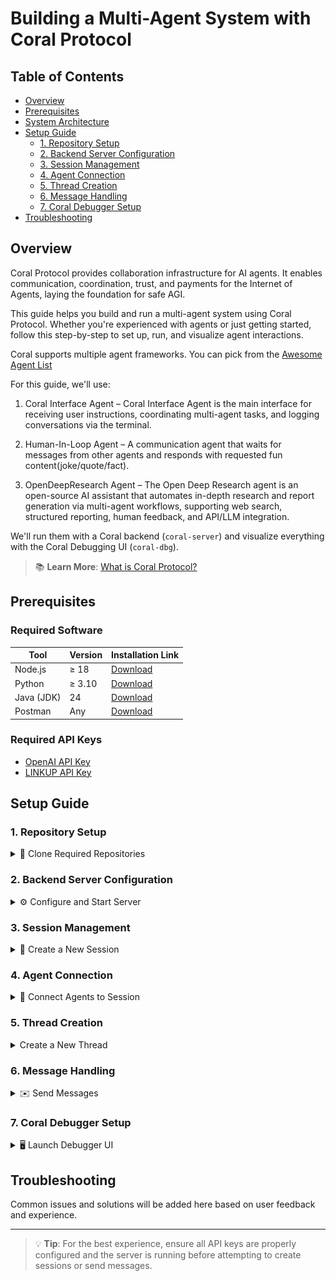 # Building a Multi-Agent System with Coral Protocol

## Table of Contents

- [Overview](#overview)
- [Prerequisites](#prerequisites)
- [System Architecture](#system-architecture)
- [Setup Guide](#setup-guide)
  - [1. Repository Setup](#1-repository-setup)
  - [2. Backend Server Configuration](#2-backend-server-configuration)
  - [3. Session Management](#3-session-management)
  - [4. Agent Connection](#4-agent-connection)
  - [5. Thread Creation](#5-thread-creation)
  - [6. Message Handling](#6-message-handling)
  - [7. Coral Debugger Setup](#7-coral-debugger-setup)
- [Troubleshooting](#troubleshooting)

## Overview

Coral Protocol provides collaboration infrastructure for AI agents. It enables communication, coordination, trust, and payments for the Internet of Agents, laying the foundation for safe AGI.

This guide helps you build and run a multi-agent system using Coral Protocol. Whether you're experienced with agents or just getting started, follow this step-by-step to set up, run, and visualize agent interactions.

Coral supports multiple agent frameworks. You can pick from the [Awesome Agent List](https://github.com/Coral-Protocol/awesome-agents-for-multi-agent-systems)

For this guide, we'll use:

1. Coral Interface Agent – Coral Interface Agent is the main interface for receiving user instructions, coordinating multi-agent tasks, and logging conversations via the terminal.

2. Human-In-Loop Agent – A communication agent that waits for messages from other agents and responds with requested fun content(joke/quote/fact).

3. OpenDeepResearch Agent – The Open Deep Research agent is an open-source AI assistant that automates in-depth research and report generation via multi-agent workflows, supporting web search, structured reporting, human feedback, and API/LLM integration.

We'll run them with a Coral backend (`coral-server`) and visualize everything with the Coral Debugging UI (`coral-dbg`).

> 📚 **Learn More**: [What is Coral Protocol?](https://docs.coralprotocol.org/CoralDoc/Introduction/WhatisCoralProtocol)

## Prerequisites

### Required Software

| Tool       | Version | Installation Link                              |
| ---------- | ------- | ---------------------------------------------- |
| Node.js    | ≥ 18    | [Download](https://nodejs.org/)                |
| Python     | ≥ 3.10  | [Download](https://www.python.org/downloads/)  |
| Java (JDK) | 24      | [Download](https://jdk.java.net/24/)           |
| Postman    | Any     | [Download](https://www.postman.com/downloads/) |

### Required API Keys

- [OpenAI API Key](https://platform.openai.com/account/api-keys)
- [LINKUP API Key](https://app.linkup.so/home)

## Setup Guide

### 1. Repository Setup

<details>
<summary>📁 Clone Required Repositories</summary>

```bash
# Create project directory
mkdir coral-project
cd coral-project

# Clone agent repositories
git clone https://github.com/Coral-Protocol/Coral-Interface-Agent.git
git clone https://github.com/Coral-Protocol/Human-In-Loop-Agent.git
git clone https://github.com/Coral-Protocol/Coral-OpenDeepResearch-Agent.git

# Clone backend and debugger
git clone https://github.com/Coral-Protocol/coral-server.git
git clone https://github.com/Coral-Protocol/coral-dbg.git
```

</details>

### 2. Backend Server Configuration

<details>
<summary>⚙️ Configure and Start Server</summary>

1. Navigate to server directory:

```bash
cd coral-server
```

2. Update `src/main/resources/application.yaml` with the following configuration:

   Replace the `registry` section in:

```yaml
src/main/resources/application.yaml
```

    With the following

    > ⚠️ **Important**: Don't hardcode your API keys in this file. You'll provide them dynamically via API later.

```yaml
registry:
  coral-interface:
    options:
      - name: "OPENAI_API_KEY"
        type: "string"
        description: "OpenAI API Key for LangChain Interface Agent"
    runtime:
      type: "executable"
      command:
        [
          "bash",
          "-c",
          "cd ../Coral-Interface-Agent && uv sync && uv run python 0-langchain-interface.py",
        ]
      environment:
        - name: "OPENAI_API_KEY"
          from: "OPENAI_API_KEY"

  coral-human:
    options:
      - name: "OPENAI_API_KEY"
        type: "string"
        description: "OpenAI API Key for Human Agent"
    runtime:
      type: "executable"
      command:
        [
          "bash",
          "-c",
          "cd ../Human-In-Loop-Agent && uv sync && uv run python main.py",
        ]
      environment:
        - name: "OPENAI_API_KEY"
          from: "OPENAI_API_KEY"

  coral-research:
    options:
      - name: "OPENAI_API_KEY"
        type: "string"
        description: "OpenAI API Key for Research Agent"
      - name: "LINKUP_API_KEY"
        type: "string"
        description: "LINKUP API KEY for Research Agent"
    runtime:
      type: "executable"
      command:
        [
          "bash",
          "-c",
          "cd ../Coral-OpenDeepResearch-Agent && uv sync && uv run python langchain_open_deep_research.py",
        ]
      environment:
        - name: "OPENAI_API_KEY"
          from: "OPENAI_API_KEY"
        - name: "LINKUP_API_KEY"
          from: "LINKUP_API_KEY"
```

#### Understanding application.yaml Structure

The `application.yaml` file is the core configuration file for the Coral server. Here's a breakdown of its structure and how to add new agents:

1. **Registry Structure**

   ```yaml
   registry:
     agent-name: # Unique identifier for your agent
       options: # Configuration options for the agent
         - name: "API_KEY_NAME" # Name of the environment variable
           type: "string" # Type of the option
           description: "..." # Description of the option
       runtime: # Runtime configuration
         type: "executable" # Type of runtime (executable, docker, etc.)
         command: [...] # Command to start the agent
         environment: # Environment variables
           - name: "ENV_VAR" # Environment variable name
             from: "OPTION_NAME" # Maps to an option defined above
   ```

2. **Adding a New Agent**
   To add a new agent to the system:

   Add a new entry under the `registry` section:

   ```yaml
   registry:
     your-new-agent: # Replace with your agent's name
       options:
         - name: "REQUIRED_API_KEY"
           type: "string"
           description: "Description of the API key"
       runtime:
         type: "executable"
         command:
           [
             "bash",
             "-c",
             "cd ../Your-Agent-Directory && uv sync && uv run python your_agent.py",
           ]
         environment:
           - name: "REQUIRED_API_KEY"
             from: "REQUIRED_API_KEY"
   ```

> 💡 **Tips for Agent Configuration**:
>
> - Each agent must have a unique name in the registry
> - Environment variables must be properly mapped from options
> - Command paths should be relative to the coral-server directory
> - Make sure all required dependencies are installed in the agent's directory

3. Start the server:

```bash
./gradlew run
```

> ⚠️ **Important**: Keep the server terminal open and use a new terminal for subsequent steps.

</details>

### 3. Session Management

<details>
<summary>📡 Create a New Session</summary>

Use Postman to create a new session:

**Request Details:**

- Method: `POST`
- URL: `http://localhost:5555/sessions`
- Body:

```json
{
  "sessionId": "test-session",
  "applicationId": "app",
  "privacyKey": "priv",
  "agentGraph": {
    "agents": {
      "my-human": {
        "type": "local",
        "agentType": "coral-human",
        "options": {
          "OPENAI_API_KEY": "YOUR_OPENAI_API_KEY"
        }
      },
      "my-deepresearch": {
        "type": "local",
        "agentType": "coral-research",
        "options": {
          "OPENAI_API_KEY": "YOUR_OPENAI_API_KEY",
          "LINKUP_API_KEY": "YOUR_LINKUP_API_KEY"
        }
      },
      "my-interface": {
        "type": "local",
        "agentType": "coral-interface",
        "options": {
          "OPENAI_API_KEY": "YOUR_OPENAI_API_KEY"
        }
      }
    },
    "links": [["my-human", "my-interface", "my-deepresearch"]]
  }
}
```

#### Understanding Agent Graph Structure

The `agentGraph` is a crucial component that defines how agents interact within a session. Here's a detailed breakdown:

1. **Basic Structure**

   ```json
   "agentGraph": {
     "agents": {                    // Dictionary of all agents in the session
       "agent-id": {                // Unique identifier for the agent
         "type": "local",           // Type of agent deployment
         "agentType": "agent-name", // Must match registry name in application.yaml
         "options": {               // Agent-specific configuration
           "API_KEY": "value"       // Required API keys and options
         }
       }
     },
     "links": [                     // Defines communication paths between agents
       ["agent1", "agent2", "agent3"] // Array of agent IDs in communication order
     ]
   }
   ```

2. **Adding a New Agent to the Graph**
   To add a new agent to your session:

   a. Add a new entry in the `agents` object:

   ```json
   "agents": {
     "your-new-agent": {
       "type": "local",
       "agentType": "your-new-agent",  // Must match registry name
       "options": {
         "REQUIRED_API_KEY": "YOUR_API_KEY",
         "OTHER_OPTION": "value"
       }
     }
   }
   ```

   b. Update the `links` array to include the new agent:

   ```json
   "links": [
     ["existing-agent", "your-new-agent"],  // Direct communication
     ["agent1", "your-new-agent", "agent2"] // Communication through new agent
   ]
   ```

> 💡 **Tips for Agent Graph Configuration**:
>
> - Each agent ID must be unique within the session
> - The `agentType` must match a registered agent in application.yaml
> - Links define the communication flow between agents
> - Agents can be part of multiple communication paths
> - Circular dependencies in links are allowed but should be used carefully
> - All required options (API keys, etc.) must be provided for each agent

**Expected Response:**

```json
{
  "sessionId": "YOUR_SESSION_ID",
  "applicationId": "app",
  "privacyKey": "priv"
}
```

> 📝 **Note**: Save the `sessionId` (`YOUR_SESSION_ID`) for future requests.

</details>

### 4. Agent Connection

<details>
<summary>🔌 Connect Agents to Session</summary>

Open three separate Postman tabs and run these GET requests:

```http
GET http://127.0.0.1:5555/devmode/app/priv/YOUR_SESSION_ID/sse?agentId=my-interface
GET http://127.0.0.1:5555/devmode/app/priv/YOUR_SESSION_ID/sse?agentId=my-human
GET http://127.0.0.1:5555/devmode/app/priv/YOUR_SESSION_ID/sse?agentId=my-deepresearch
```

</details>

### 5. Thread Creation

<details>
<summary>Create a New Thread</summary>

**Request Details:**

- Method: `POST`
- URL: `http://127.0.0.1:5555/debug/app/priv/YOUR_SESSION_ID/my-interface/thread/`
- Body:

```json
{
  "threadName": "Test Thread 1",
  "participantIds": ["my-interface", "my-human", "my-deepresearch"]
}
```

**Expected Response:**

```json
{
  "id": "YOUR_THREAD_ID",
  "name": "Test Thread 1",
  "creatorId": "my-interface",
  "participants": ["my-interface", "my-human", "my-deepresearch"],
  "messages": [],
  "isClosed": false,
  "summary": null
}
```

> 📝 **Note**: Save the returned `threadId` for future use.

</details>

### 6. Message Handling

<details>
<summary>✉️ Send Messages</summary>

**Request Details:**

- Method: `POST`
- URL: `http://127.0.0.1:5555/debug/app/priv/YOUR_SESSION_ID/my-interface/thread/sendMessage/`
- Body:

```json
{
  "threadId": "YOUR_THREAD_ID",
  "content": "Please have the Human-in-Loop agent share a fact about artificial intelligence, and then have the OpenDeepResearch agent research and validate this fact.",
  "mentions": ["my-human", "my-deepresearch"]
}
```

**Expected Response:**

```json
{
  "id": "aef966a2-39ff-4bdf-846a-e604659e7d4b",
  "threadName": "Test Thread 1",
  "threadId": "YOUR_THREAD_ID",
  "senderId": "my-interface",
  "content": "Please have the Human-in-Loop agent share a fact about artificial intelligence, and then have the OpenDeepResearch agent research and validate this fact.",
  "timestamp": 1749810749374,
  "mentions": ["my-human", "my-deepresearch"]
}
```

</details>

### 7. Coral Debugger Setup

<details>
<summary>🖥️ Launch Debugger UI</summary>

> ⚠️ **Important**: Open a new terminal window (keep coral-server running in another).

1. Navigate to the debugger directory:

```bash
cd ../coral-dbg
```

2. Install dependencies and start the development server:

```bash
npm install -g yarn
yarn install
yarn dev
```

3. Access the debugger UI:

- Open [http://localhost:5173](http://localhost:5173) in your browser

![My Photo](./GUIDE_IMG/2.png)

- Connect using these credentials:
  - Server URL: `http://127.0.0.1:5555`
  - App ID: `app`
  - Privacy Key: `priv`
  - Session ID: `YOUR_SESSION_ID`

![My Photo](./GUIDE_IMG/3.png)

> 💡 **Tip**: The debugger UI provides real-time visualization of agent interactions, threads, and messages.

</details>

## Troubleshooting

Common issues and solutions will be added here based on user feedback and experience.

---

> 💡 **Tip**: For the best experience, ensure all API keys are properly configured and the server is running before attempting to create sessions or send messages.

